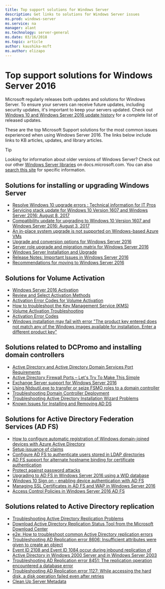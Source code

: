 ```yaml
---
title: Top support solutions for Windows Server
description: Get links to solutions for Windows Server issues
ms.prod: windows-server
ms.service: na
manager: alant
ms.technology: server-general
ms.date: 03/16/2018
ms.topic: article
author: kaushika-msft
ms.author: elizapo
---
```


# Top support solutions for Windows Server 2016

Microsoft regularly releases both updates and solutions for Windows Server. To ensure your servers can receive future updates, including security updates, it's important to keep your servers updated. Check out [Windows 10 and Windows Server 2016 update history](https://support.microsoft.com/en-us/help/4000825/windows-10-windows-server-2016-update-history) for a complete list of released updates.

These are the top Microsoft Support solutions for the most common issues experienced when using Windows Server 2016. The links below include links to KB articles, updates, and library articles.

>[!TIP]
> Looking for information about older versions of Windows Server? Check out our other [Windows Server libraries](/previous-versions/windows/) on docs.microsoft.com. You can also [search this site](https://docs.microsoft.com/search/index?search=Windows+Server&dataSource=previousVersions) for specific information.

## Solutions for installing or upgrading Windows Server

- [Resolve Windows 10 upgrade errors : Technical information for IT Pros](https://docs.microsoft.com/windows/deployment/upgrade/resolve-windows-10-upgrade-errors)
- [Servicing stack update for Windows 10 Version 1607 and Windows Server 2016: August 8, 2017](https://support.microsoft.com/en-US/help/4035631)
- [Compatibility update for upgrading to Windows 10 Version 1607 and Windows Server 2016: August 3, 2017](https://support.microsoft.com/en-US/help/4033524)
- [An in-place system upgrade is not supported on Windows-based Azure VMs](https://support.microsoft.com/en-US/help/4014997)
- [Upgrade and conversion options for Windows Server 2016](../get-started/supported-upgrade-paths.md)
- [Server role upgrade and migration matrix for Windows Server 2016](../get-started/server-role-upgradeability-table.md)
- [Windows Server Installation and Upgrade](../get-started/installation-and-upgrade.md)
- [Release Notes: Important Issues in Windows Server 2016](../get-started/windows-server-2016-ga-release-notes.md)
- [Recommendations for moving to Windows Server 2016](../get-started/recommendations-moving-to-server2016.md)

## Solutions for Volume Activation
- [Windows Server 2016 Activation](../get-started/server-2016-activation.md)
- [Review and Select Activation Methods](https://technet.microsoft.com/library/jj134256(ws.11).aspx)
- [Activation Error Codes for Volume Activation](https://technet.microsoft.com/library/dn502528.aspx)
- [How to troubleshoot the Key Management Service (KMS)](https://technet.microsoft.com/library/ee939272.aspx)
- [Volume Activation Troubleshooting](https://technet.microsoft.com/library/ff793439.aspx)
- [Activation Error Codes](https://technet.microsoft.com/library/ff793399.aspx)
- [Windows installation may fail with error "The product key entered does not match any of the Windows images available for installation. Enter a different product key"](https://support.microsoft.com/help/2796988/windows-8-or-windows-server-2012-installation-may-fail-with-error-mess)

## Solutions related to DCPromo and installing domain controllers
- [Active Directory and Active Directory Domain Services Port Requirements](https://technet.microsoft.com/library/dd772723(v=ws.10).aspx)
- [Active Directory Firewall Ports – Let's Try To Make This Simple](http://blogs.msmvps.com/acefekay/2011/11/01/active-directory-firewall-ports-let-s-try-to-make-this-simple/)
- [Exchange Server support for Windows Server 2016](https://technet.microsoft.com/library/ff728623(v=exchg.150).aspx)
- [Using Ntdsutil.exe to transfer or seize FSMO roles to a domain controller](https://support.microsoft.com/kb/255504)
- [Troubleshooting Domain Controller Deployment](../identity/ad-ds/deploy/troubleshooting-domain-controller-deployment.md)
- [Troubleshooting Active Directory Installation Wizard Problems](https://msdn.microsoft.com/library/bb727058.aspx)
- [Known Issues for Installing and Removing AD DS](https://technet.microsoft.com/library/cc754463(v=ws.10).aspx)

## Solutions for Active Directory Federation Services (AD FS)
- [How to configure automatic registration of Windows domain-joined devices with Azure Active Directory](/azure/active-directory/active-directory-conditional-access-automatic-device-registration-setup)
- [Setup issuance of claims](/azure/active-directory/device-management-hybrid-azuread-joined-devices-setup#step-2-setup-issuance-of-claims)
- [Configure AD FS to authenticate users stored in LDAP directories](../identity/ad-fs/operations/configure-ad-fs-to-authenticate-users-stored-in-ldap-directories.md)
- [AD FS support for alternate hostname binding for certificate authentication](../identity/ad-fs/operations/ad-fs-support-for-alternate-hostname-binding-for-certificate-authentication.md)
- [Protect against password attacks](https://blogs.technet.microsoft.com/tspring/2017/01/20/federated-to-microsoft-cloud-and-account-lockouts/)
- [Upgrading to AD FS in Windows Server 2016 using a WID database](../identity/ad-fs/deployment/upgrading-to-ad-fs-in-windows-server-2016.md)
- [Windows 10 Sign on – enabling device authentication with AD FS](../identity/ad-fs/operations/configure-device-based-conditional-access-on-premises.md)
- [Managing SSL Certificates in AD FS and WAP in Windows Server 2016](../identity/ad-fs/operations/manage-ssl-certificates-ad-fs-wap-2016.md)
- [Access Control Policies in Windows Server 2016 AD FS](../identity/ad-fs/operations/access-control-policies-in-ad-fs.md)

## Solutions related to Active Directory replication

- [Troubleshooting Active Directory Replication Problems](../identity/ad-ds/manage/troubleshoot/troubleshooting-active-directory-replication-problems.md)
- [Download Active Directory Replication Status Tool from the Microsoft Download Center](https://www.microsoft.com/en-in/download/details.aspx?id=30005)
- [e2e: How to troubleshoot common Active Directory replication errors](https://support.microsoft.com/kb/3108513)
- [Troubleshooting AD Replication error 8606: Insufficient attributes were given to create an object](https://support.microsoft.com/kb/2028495)
- [Event ID 2108 and Event ID 1084 occur during inbound replication of Active Directory in Windows 2000 Server and in Windows Server 2003](https://support.microsoft.com/kb/837932)
- [Troubleshooting AD Replication error 8451: The replication operation encountered a database error](https://support.microsoft.com/kb/2645996)
- [Troubleshooting AD Replication error 1127: While accessing the hard disk, a disk operation failed even after retries](https://support.microsoft.com/kb/2025726)
- [Clean Up Server Metadata](https://technet.microsoft.com/library/cc816907.aspx)